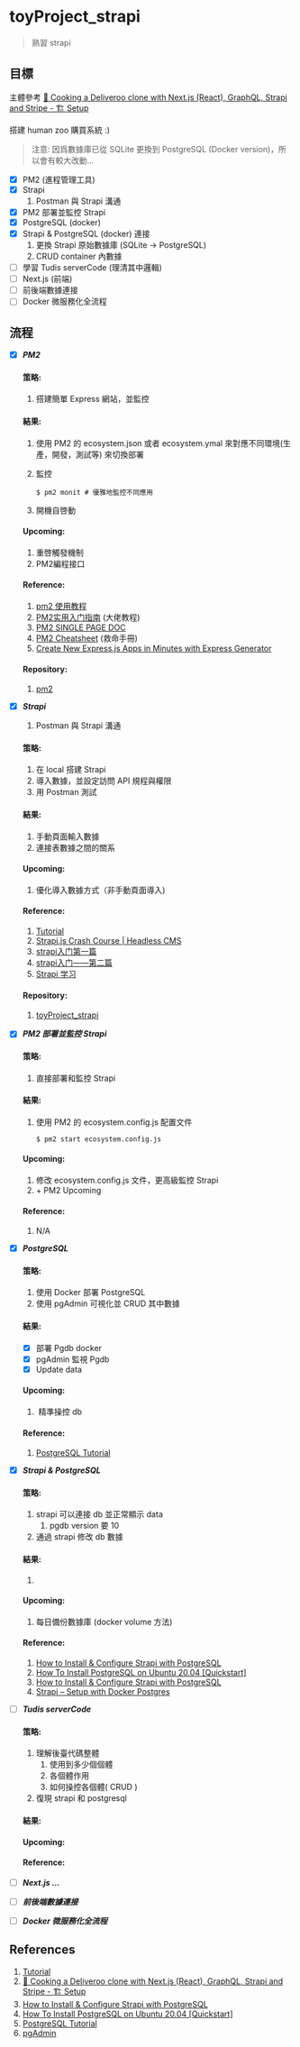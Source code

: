 # toyProject_strapi
> 熟習 strapi

## 目標

主體參考 [🍝 Cooking a Deliveroo clone with Next.js (React), GraphQL, Strapi and Stripe - 🏗️ Setup](https://strapi.io/blog/strapi-next-setup) 

搭建 human zoo 購買系統 :)

> 注意: 因爲數據庫已從 SQLite 更換到 PostgreSQL (Docker version)，所以會有較大改動...

- [x] PM2 (進程管理工具)
- [x] Strapi
  1. Postman 與 Strapi 溝通
- [x] PM2 部署並監控 Strapi
- [x] PostgreSQL (docker)
- [x] Strapi & PostgreSQL (docker) 連接
  1. 更換 Strapi 原始數據庫 (SQLite -> PostgreSQL)
  2. CRUD container 內數據
- [ ] 學習 Tudis  serverCode (理清其中邏輯)
- [ ] Next.js (前端)
- [ ] 前後端數據連接
- [ ] Docker 微服務化全流程

## 流程

- [x] ***PM2***

  #### 策略: 

  1. 搭建簡單 Express 網站，並監控

  #### 結果:

  1. 使用 PM2 的 ecosystem.json 或者 ecosystem.ymal 來對應不同環境(生產，開發，測試等) 來切換部署

  2. 監控

     ```shell
     $ pm2 monit # 優雅地監控不同應用
     ```

  3. 開機自啓動

  #### Upcoming:

  1. 重啓觸發機制
  2.  PM2編程接口

  #### Reference:

  1. [pm2 使用教程](https://www.jianshu.com/p/5f808762a71a)
  2. [PM2实用入门指南](https://www.cnblogs.com/chyingp/p/pm2-documentation.html) (大佬教程)
  3. [PM2 SINGLE PAGE DOC](https://pm2.keymetrics.io/docs/usage/pm2-doc-single-page/)
  4. [PM2 Cheatsheet](https://devhints.io/pm2) (救命手冊)
  5. [Create New Express.js Apps in Minutes with Express Generator](https://www.sitepoint.com/create-new-express-js-apps-with-express-generator/)

  #### Repository:

  1. [pm2](https://github.com/Mini-Pingu/pm2)

- [x] ***Strapi*** 

  1. Postman 與 Strapi 溝通

  #### 策略:

  1. 在 local 搭建 Strapi
  2. 導入數據，並設定訪問 API 規程與權限
  3. 用 Postman 測試

  #### 結果:

  1. 手動頁面輸入數據
  2. 連接表數據之間的關系

  #### Upcoming:

  1. 優化導入數據方式（非手動頁面導入)

  #### Reference:

  1. [Tutorial](https://strapi.io/documentation/3.0.0-beta.x/getting-started/quick-start-tutorial.html#_1-install-strapi-and-create-a-project)
  2. [Strapi.js Crash Course | Headless CMS](https://www.youtube.com/watch?v=6FnwAbd2SDY)
  3. [strapi入门第一篇](https://blog.csdn.net/qq_41535611/article/details/107902915)
  4. [strapi入门——第二篇](https://blog.csdn.net/qq_41535611/article/details/107912549)
  5. [Strapi 学习](https://github.com/AutumnFish/strapi_study)

  #### Repository:

  1. [toyProject_strapi](https://github.com/Mini-Pingu/toyProject_strapi)

- [x] ***PM2 部署並監控 Strapi***

  #### 策略: 

  1. 直接部署和監控 Strapi

  #### 結果:

  1. 使用 PM2 的 ecosystem.config.js 配置文件

     ```shell
     $ pm2 start ecosystem.config.js
     ```

  #### Upcoming:

  1. 修改 ecosystem.config.js 文件，更高級監控 Strapi
  2. \+ PM2 Upcoming

  #### Reference:

  1. N/A

- [x] ***PostgreSQL***

  #### 策略:

  1. 使用 Docker 部署 PostgreSQL
  2. 使用 pgAdmin 可視化並 CRUD 其中數據
  
  #### 結果:
  
  - [x] 部署 Pgdb docker
  - [x] pgAdmin 監視 Pgdb
  - [x] Update data
  
  #### Upcoming:
  
  1. ​	精準操控 db
  
  #### Reference:
  
  1. [PostgreSQL Tutorial](https://www.postgresqltutorial.com/)

- [x] ***Strapi & PostgreSQL***

  #### 策略:

  1. strapi 可以連接 db 並正常顯示  data
     1.  pgdb version 要 10
  2. 通過 strapi 修改  db 數據

  #### 結果:

  1. 

  #### Upcoming:

  1. 每日備份數據庫 (docker volume 方法)

  #### Reference:

  1. [How to Install & Configure Strapi with PostgreSQL](https://tute.io/install-configure-strapi-postgresql)
  2. [How To Install PostgreSQL on Ubuntu 20.04 [Quickstart]](https://www.digitalocean.com/community/tutorials/how-to-install-postgresql-on-ubuntu-20-04-quickstart)
  3. [How to Install & Configure Strapi with PostgreSQL](https://tute.io/install-configure-strapi-postgresql)
  4. [Strapi – Setup with Docker Postgres](https://danielcorcoranssql.wordpress.com/2020/04/23/strapi-setup-with-docker-postgres/)

- [ ] ***Tudis  serverCode***

  #### 策略:

  1. 理解後臺代碼整體
     1. 使用到多少個個體
     2. 各個體作用 
     3. 如何操控各個體( CRUD )
  2. 復現 strapi 和 postgresql

  #### 結果:

  #### Upcoming:

  #### Reference:

- [ ] ***Next.js ...***

- [ ] ***前後端數據連接***

- [ ] ***Docker 微服務化全流程***

## References

1. [Tutorial](https://strapi.io/documentation/3.0.0-beta.x/getting-started/quick-start-tutorial.html#_1-install-strapi-and-create-a-project)
2. [🍝 Cooking a Deliveroo clone with Next.js (React), GraphQL, Strapi and Stripe - 🏗️ Setup](https://strapi.io/blog/strapi-next-setup) 
3. [How to Install & Configure Strapi with PostgreSQL](https://tute.io/install-configure-strapi-postgresql)
4. [How To Install PostgreSQL on Ubuntu 20.04 [Quickstart]](https://www.digitalocean.com/community/tutorials/how-to-install-postgresql-on-ubuntu-20-04-quickstart)
5. [PostgreSQL Tutorial](https://www.postgresqltutorial.com/)
6. [pgAdmin](https://www.pgadmin.org/)

